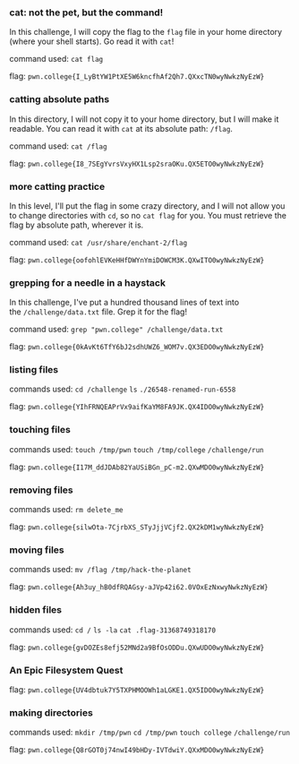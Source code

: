 
### cat: not the pet, but the command! 

In this challenge, I will copy the flag to the `flag` file in your home directory (where your shell starts). Go read it with `cat`!

command used: `cat flag`

flag: `pwn.college{I_LyBtYW1PtXE5W6kncfhAf2Qh7.QXxcTN0wyNwkzNyEzW}`


### catting absolute paths

In this directory, I will not copy it to your home directory, but I will make it readable. You can read it with `cat` at its absolute path: `/flag`.

command used: `cat /flag`

flag: `pwn.college{I8_7SEgYvrsVxyHX1Lsp2sraOKu.QX5ETO0wyNwkzNyEzW}`

### more catting practice 

In this level, I'll put the flag in some crazy directory, and I will not allow you to change directories with `cd`, so no `cat flag` for you. You must retrieve the flag by absolute path, wherever it is.

command used: `cat /usr/share/enchant-2/flag`

flag: `pwn.college{oofohlEVKeHHfDWYnYmiDOWCM3K.QXwITO0wyNwkzNyEzW}`

### grepping for a needle in a haystack 

In this challenge, I've put a hundred thousand lines of text into the `/challenge/data.txt` file. Grep it for the flag!


command used: `grep "pwn.college" /challenge/data.txt`

flag: `pwn.college{0kAvKt6TfY6bJ2sdhUWZ6_WOM7v.QX3EDO0wyNwkzNyEzW}`


### listing files 

commands used: 
`cd /challenge`
`ls`
`./26548-renamed-run-6558`

flag: `pwn.college{YIhFRNQEAPrVx9aifKaYM8FA9JK.QX4IDO0wyNwkzNyEzW}`


### touching files

commands used: 
`touch /tmp/pwn`
`touch /tmp/college`
`/challenge/run`

flag: `pwn.college{I17M_ddJDAb82YaUSiBGn_pC-m2.QXwMDO0wyNwkzNyEzW}`

### removing files 

commands used: `rm delete_me`

flag: `pwn.college{silwOta-7CjrbXS_STyJjjVCjf2.QX2kDM1wyNwkzNyEzW}`


### moving files 

commands used: `mv /flag /tmp/hack-the-planet`


flag: `pwn.college{Ah3uy_hB0dfRQAGsy-aJVp42i62.0VOxEzNxwyNwkzNyEzW}`


### hidden files 

commands used: 
`cd /`
`ls -la`
`cat .flag-31368749318170`

flag: `pwn.college{gvDOZEs8efj52MNd2a9BfOsODDu.QXwUDO0wyNwkzNyEzW}`


### An Epic Filesystem Quest

flag: `pwn.college{UV4dbtuk7Y5TXPHMOOWh1aLGKE1.QX5IDO0wyNwkzNyEzW}`

### making directories 

commands used: 
`mkdir /tmp/pwn`
`cd /tmp/pwn`
`touch college`
`/challenge/run`

flag: `pwn.college{Q8rGOT0j74nwI49bHDy-IVTdwiY.QXxMDO0wyNwkzNyEzW}`



